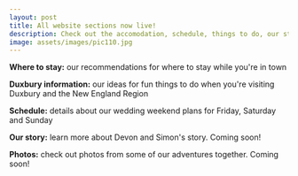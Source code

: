 ```yaml
---
layout: post
title: All website sections now live!
description: Check out the accomodation, schedule, things to do, our story and photos
image: assets/images/pic110.jpg
---
```


<b>Where to stay:</b> our recommendations for where to stay while you're in town 

<b>Duxbury information:</b> our ideas for fun things to do when you're visiting Duxbury and the New England Region

<b>Schedule:</b> details about our wedding weekend plans for Friday, Saturday and Sunday

<b>Our story:</b> learn more about Devon and Simon's story. Coming soon! 

<b>Photos:</b> check out photos from some of our adventures together. Coming soon!
